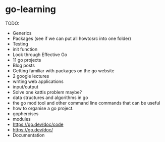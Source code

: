 # go-learning

TODO:

- Generics
- Packages (see if we can put all howtosrc into one folder)
- Testing
- init function
- Look through Effective Go
- 11 go projects
- Blog posts
- Getting familiar with packages on the go website
- 2 google lectures
- writing web applications
- input/output
- Solve one kattis problem maybe?
- data structures and algorithms in go
- the go mod tool and other command line commands that can be useful
- how to organise a go project.
- gophercises
- modules
- https://go.dev/doc/code
- https://go.dev/doc/
- Documentation
